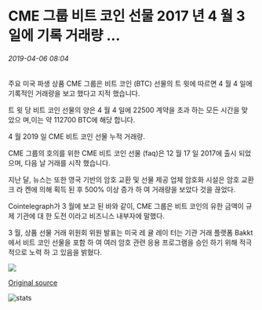 # CME 그룹 비트 코인 선물 2017 년 4 월 3 일에 기록 거래량 ...

###### 2019-04-06 08:04

주요 미국 파생 상품 CME 그룹은 비트 코인 (BTC) 선물의 트 윗에 따르면 4 월 4 일에 기록적인 거래량을 보고 했다고 지적 했습니다.

트 윗 당 비트 코인 선물의 양은 4 월 4 일에 22500 계약을 초과 하는 모든 시간을 맞 았으 며,이는 약 112700 BTC에 해당 합니다.

4 월 2019 일 CME 비트 코인 선물 누적 거래량.

CME 그룹의 호의를 위한 CME 비트 코인 선물 (faq)은 12 월 17 일 2017에 출시 되었으며, 다음 날 거래를 시작 했습니다.

지난 달, 뉴스는 또한 영국 기반의 암호 교환 및 선물 제공 업체 암호화 시설은 암호 교환 크 라 켄에 의해 획득 된 후 500% 이상 증가 하 여 거래량을 보았다 것을 끊었다.

Cointelegraph가 3 월에 보고 된 바와 같이, CME 그룹은 비트 코인의 유한 금액이 규제 기관에 대 한 도전 이라고 비즈니스 내부자에 말했다.

3 월, 상품 선물 거래 위원회 위원 발표는 미국 레 귤 레이 터는 기관 거래 플랫폼 Bakkt에서 비트 코인 선물을 포함 하 여 여러 암호 관련 응용 프로그램을 승인 하기 위해 적극적으로 노력 하 고 있음을 밝혔다.

![](https://s3.cointelegraph.com/storage/uploads/view/67c2d5659b7cb39360cd0663021a3f87.jpg)

[Original source](https://cointelegraph.com/news/cme-group-bitcoin-futures-reported-record-trading-volume-on-april-4)

![stats](https://c.statcounter.com/11760860/0/a89fa40b/1/ "stats")